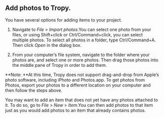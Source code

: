 ## Add photos to Tropy.

You have several options for adding items to your project.

1. Navigate to _File_ &gt; _Import photos_.You can select one photo from your files, or using Shift+click or Ctrl/Command+click, you can select multiple photos. To select all photos in a folder, type Ctrl/Command+A. Then click _Open_ in the dialog box.

2. From your computer’s file system, navigate to the folder where your photos are, and select one or more photos. Then drag those photos into the middle pane of Tropy in order to add them.

**Note: **At this time, Tropy does not support drag-and-drop from Apple’s photo software, including iPhoto and Photos.app. To get photos from Photos, export your photos to a different location on your computer and then follow the steps above.



You may want to add an item that does not yet have any photos attached to it. To do so, go to _File_ &gt; _New_ &gt; _Item_.You can then add photos to that item just as you would add photos to an item that already contains photos.

  


